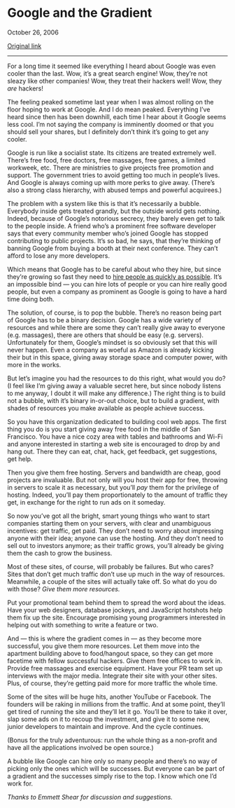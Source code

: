 Google and the Gradient
=======================

October 26, 2006

[Original link](http://www.aaronsw.com/weblog/googradient)

* * * * *

For a long time it seemed like everything I heard about Google was even
cooler than the last. Wow, it’s a great search engine! Wow, they’re not
sleazy like other companies! Wow, they treat their hackers well! Wow,
they *are* hackers!

The feeling peaked sometime last year when I was almost rolling on the
floor hoping to work at Google. And I do mean peaked. Everything I’ve
heard since then has been downhill, each time I hear about it Google
seems less cool. I’m not saying the company is imminently doomed or that
you should sell your shares, but I definitely don’t think it’s going to
get any cooler.

Google is run like a socialist state. Its citizens are treated extremely
well. There’s free food, free doctors, free massages, free games, a
limited workweek, etc. There are ministries to give projects free
promotion and support. The government tries to avoid getting too much in
people’s lives. And Google is always coming up with more perks to give
away. (There’s also a strong class hierarchy, with abused temps and
powerful acquirees.)

The problem with a system like this is that it’s necessarily a bubble.
Everybody inside gets treated grandly, but the outside world gets
nothing. Indeed, because of Google’s notorious secrecy, they barely even
get to talk to the people inside. A friend who’s a prominent free
software developer says that every community member who’s joined Google
has stopped contributing to public projects. It’s so bad, he says, that
they’re thinking of banning Google from buying a booth at their next
conference. They can’t afford to lose any more developers.

Which means that Google has to be careful about who they hire, but since
they’re growing so fast they need to [hire people as quickly as
possible](http://online.wsj.com/public/article/SB116156296729900433.html).
It’s an impossible bind — you can hire lots of people or you can hire
really good people, but even a company as prominent as Google is going
to have a hard time doing both.

The solution, of course, is to pop the bubble. There’s no reason being
part of Google has to be a binary decision. Google has a wide variety of
resources and while there are some they can’t really give away to
everyone (e.g. massages), there are others that should be easy (e.g.
servers). Unfortunately for them, Google’s mindset is so obviously set
that this will never happen. Even a company as woeful as Amazon is
already kicking their but in this space, giving away storage space and
computer power, with more in the works.

But let’s imagine you had the resources to do this right, what would you
do? (I feel like I’m giving away a valuable secret here, but since
nobody listens to me anyway, I doubt it will make any difference.) The
right thing is to build not a bubble, with it’s binary in-or-out choice,
but to build a gradient, with shades of resources you make available as
people achieve success.

So you have this organization dedicated to building cool web apps. The
first thing you do is you start giving away free food in the middle of
San Francisco. You have a nice cozy area with tables and bathrooms and
Wi-Fi and anyone interested in starting a web site is encouraged to drop
by and hang out. There they can eat, chat, hack, get feedback, get
suggestions, get help.

Then you give them free hosting. Servers and bandwidth are cheap, good
projects are invaluable. But not only will you host their app for free,
throwing in servers to scale it as necessary, but you’ll *pay* them for
the privilege of hosting. Indeed, you’ll pay them proportionately to the
amount of traffic they get, in exchange for the right to run ads on it
someday.

So now you’ve got all the bright, smart young things who want to start
companies starting them on your servers, with clear and unambiguous
incentives: get traffic, get paid. They don’t need to worry about
impressing anyone with their idea; anyone can use the hosting. And they
don’t need to sell out to investors anymore; as their traffic grows,
you’ll already be giving them the cash to grow the business.

Most of these sites, of course, will probably be failures. But who
cares? Sites that don’t get much traffic don’t use up much in the way of
resources. Meanwhile, a couple of the sites will actually take off. So
what do you do with those? *Give them more resources.*

Put your promotional team behind them to spread the word about the
ideas. Have your web designers, database jockeys, and JavaScript
hotshots help them fix up the site. Encourage promising young
programmers interested in helping out with something to write a feature
or two.

And — this is where the gradient comes in — as they become more
successful, you give them more resources. Let them move into the
apartment building above to food/hangout space, so they can get more
facetime with fellow successful hackers. Give them free offices to work
in. Provide free massages and exercise equipment. Have your PR team set
up interviews with the major media. Integrate their site with your other
sites. Plus, of course, they’re getting paid more for more traffic the
whole time.

Some of the sites will be huge hits, another YouTube or Facebook. The
founders will be raking in millions from the traffic. And at some point,
they’ll get tired of running the site and they’ll let it go. You’ll be
there to take it over, slap some ads on it to recoup the investment, and
give it to some new, junior developers to maintain and improve. And the
cycle continues.

(Bonus for the truly adventurous: run the whole thing as a non-profit
and have all the applications involved be open source.)

A bubble like Google can hire only so many people and there’s no way of
picking only the ones which will be successes. But everyone can be part
of a gradient and the successes simply rise to the top. I know which one
I’d work for.

*Thanks to Emmett Shear for discussion and suggestions.*

